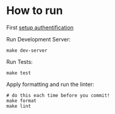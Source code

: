 # How to run

First [setup authentification](./authentification.md)

Run Development Server:

```shell
make dev-server
```

Run Tests:

```shell
make test
```

Apply formatting and run the linter:
```shell
# do this each time before you commit!
make format
make lint
```